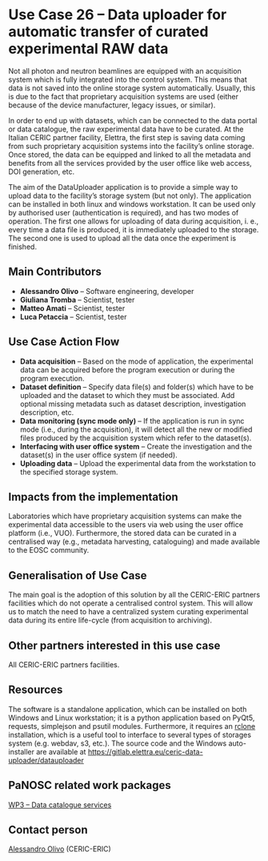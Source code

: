 Use Case 26 – Data uploader for automatic transfer of curated experimental RAW data
=========================================================
Not all photon and neutron beamlines are equipped with an acquisition system which is fully integrated into the control system. This means that data is not saved into the online storage system automatically. Usually, this is due to the fact that proprietary acquisition systems are used (either because of the device manufacturer, legacy issues, or similar).

In order to end up with datasets, which can be connected to the data portal or data catalogue, the raw experimental data have to be curated. At the Italian CERIC partner facility, Elettra, the first step is saving data coming from such proprietary acquisition systems into the facility’s online storage. Once stored, the data can be equipped and linked to all the metadata and benefits from all the services provided by the user office like web access, DOI generation, etc.

The aim of the DataUploader application is to provide a simple way to upload data to the facility’s storage system (but not only). The application can be installed in both linux and windows workstation. It can be used only by authorised user (authentication is required), and has two modes of operation. The first one allows for uploading of data during acquisition, i. e., every time a data file is produced, it is immediately uploaded to the storage. The second one is used to upload all the data once the experiment is finished.

Main Contributors
------
* **Alessandro Olivo** – Software engineering, developer
* **Giuliana Tromba** – Scientist, tester
* **Matteo Amati** – Scientist, tester
* **Luca Petaccia** – Scientist, tester

Use Case Action Flow
------
* **Data acquisition** – Based on the mode of application, the experimental data can be acquired before the program execution or during the program execution.
* **Dataset definition** – Specify data file(s) and folder(s) which have to be uploaded and the dataset to which they must be associated. Add optional missing metadata such as dataset description, investigation description, etc.
* **Data monitoring (sync mode only)** – If the application is run in sync mode (i.e., during the acquisition), it will detect all the new or modified files produced by the acquisition system which refer to the dataset(s).
* **Interfacing with user office system** – Create the investigation and the dataset(s) in the user office system (if needed).
* **Uploading data** – Upload the experimental data from the workstation to the specified storage system.

Impacts from the implementation
------
Laboratories which have proprietary acquisition systems can make the experimental data accessible to the users via web using the user office platform (i.e., VUO).
Furthermore, the stored data can be curated in a centralised way (e.g., metadata harvesting, cataloguing) and made available to the EOSC community.

Generalisation of Use Case
------
The main goal is the adoption of this solution by all the CERIC-ERIC partners facilities which do not operate a centralised control system. This will allow us to match the need to have a centralized system curating experimental data during its entire life-cycle (from acquisition to archiving).

Other partners interested in this use case
------
All CERIC-ERIC partners facilities.

Resources
------
The software is a standalone application, which can be installed on both Windows and Linux workstation; it is a python application based on PyQt5, requests, simplejson and psutil modules. Furthermore, it requires an [rclone](https://rclone.org/) installation, which is a useful tool to interface to several types of storages system (e.g. webdav, s3, etc.).
The source code and the Windows auto-installer are available at https://gitlab.elettra.eu/ceric-data-uploader/datauploader

PaNOSC related work packages
------
[WP3 – Data catalogue services](https://www.panosc.eu/work-packages/work-package-3-data-catalog-services/)

Contact person
------
[Alessandro Olivo](mailto:alessandro.olivo@ceric-eric.eu) (CERIC-ERIC)
